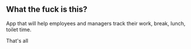 ## What the fuck is this?

App that will help employees and managers track their work, break, lunch, toilet time.

That's all